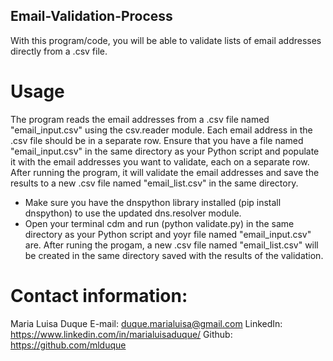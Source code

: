 ## Email-Validation-Process
With this program/code, you will be able to validate lists of email addresses directly from a .csv file.

# Usage
The program reads the email addresses from a .csv file named "email_input.csv" using the csv.reader module. Each email address in the .csv file should be in a separate row.
Ensure that you have a file named "email_input.csv" in the same directory as your Python script and populate it with the email addresses you want to validate, each on a separate row.
After running the program, it will validate the email addresses and save the results to a new .csv file named "email_list.csv" in the same directory.

- Make sure you have the dnspython library installed (pip install dnspython) to use the updated dns.resolver module.
- Open your terminal cdm and run (python validate.py) in the same directory as your Python script and yoyr file named "email_input.csv" are. After runing the progam, a new .csv file named "email_list.csv" will be created in the same directory saved with the results of the validation. 

# Contact information:

Maria Luisa Duque
E-mail: duque.marialuisa@gmail.com
LinkedIn: https://www.linkedin.com/in/marialuisaduque/
Github: https://github.com/mlduque
